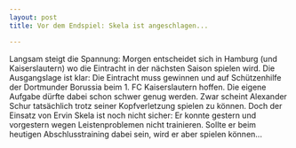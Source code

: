 ```yaml
---
layout: post
title: Vor dem Endspiel: Skela ist angeschlagen...

---
```


Langsam steigt die Spannung: Morgen entscheidet sich in Hamburg (und Kaiserslautern) wo die Eintracht in der nächsten Saison spielen wird. Die Ausgangslage ist klar: Die Eintracht muss gewinnen und auf Schützenhilfe der Dortmunder Borussia beim 1. FC Kaiserslautern hoffen. Die eigene Aufgabe dürfte dabei schon schwer genug werden. Zwar scheint Alexander Schur tatsächlich trotz seiner Kopfverletzung spielen zu können. Doch der Einsatz von Ervin Skela ist noch nicht sicher: Er konnte gestern und vorgestern wegen Leistenproblemen nicht trainieren. Sollte er beim heutigen Abschlusstraining dabei sein, wird er aber spielen können...


